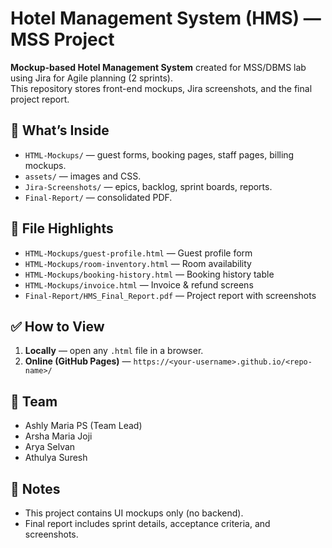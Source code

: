 # Hotel Management System (HMS) — MSS Project

**Mockup-based Hotel Management System** created for MSS/DBMS lab using Jira for Agile planning (2 sprints).  
This repository stores front-end mockups, Jira screenshots, and the final project report.

## 🚀 What’s Inside
- `HTML-Mockups/` — guest forms, booking pages, staff pages, billing mockups.
- `assets/` — images and CSS.
- `Jira-Screenshots/` — epics, backlog, sprint boards, reports.
- `Final-Report/` — consolidated PDF.

## 📁 File Highlights
- `HTML-Mockups/guest-profile.html` — Guest profile form  
- `HTML-Mockups/room-inventory.html` — Room availability  
- `HTML-Mockups/booking-history.html` — Booking history table  
- `HTML-Mockups/invoice.html` — Invoice & refund screens  
- `Final-Report/HMS_Final_Report.pdf` — Project report with screenshots  

## ✅ How to View
1. **Locally** — open any `.html` file in a browser.  
2. **Online (GitHub Pages)** — `https://<your-username>.github.io/<repo-name>/`

## 👥 Team
- Ashly Maria PS (Team Lead)  
- Arsha Maria Joji 
- Arya Selvan
- Athulya Suresh

## 📌 Notes
- This project contains UI mockups only (no backend).  
- Final report includes sprint details, acceptance criteria, and screenshots.
